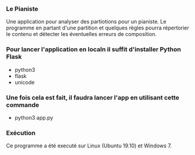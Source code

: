 ### Le Pianiste
Une application pour analyser des partiotions pour un pianiste. Le programme en partant d'une partition et quelques règles pourra répertorier le contenu et détecter les éventuelles erreurs de composition.
### Pour lancer l'application en localn il suffit d'installer Python Flask
*  python3
*  flask
*  unicode

### Une fois cela est fait, il faudra lancer l'app en utilisant cette commande
* python3 app.py

### Exécution

Ce programme a été executé sur Linux (Ubuntu 19.10) et Windows 7.